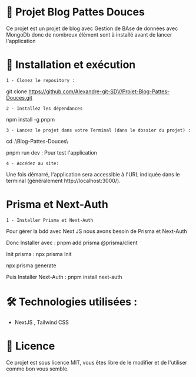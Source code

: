 
# 📌 Projet Blog Pattes Douces

Ce projet est un projet de blog avec Gestion de BAse de données avec MongoDb donc de nombreux élément sont à installé avant de lancer l'application

# 🚀 Installation et exécution

    1 - Clonez le repository :

git clone https://github.com/Alexandre-git-SDV/Projet-Blog-Pattes-Douces.git

    2 - Installez les dépendances

npm install -g pnpm

    3 - Lancez le projet dans votre Terminal (dans le dossier du projet) :

cd .\Blog-Pattes-Douces\

pnpm run dev : Pour test l'application

    4 - Accédez au site:

Une fois démarré, l'application sera accessible à l'URL indiquée dans le terminal (généralement http://localhost:3000/).

# Prisma et Next-Auth

    1 - Installer Prisma et Next-Auth

Pour gérer la bdd avec Next JS nous avons besoin de Prisma et Next-Auth

Donc Installer avec : pnpm add prisma @prisma/client

Init prisma : npx prisma Init

npx prisma generate

Puis Installer Next-Auth : pnpm install next-auth

# 🛠 Technologies utilisées :
- NextJS , Tailwind CSS

# 📄 Licence

Ce projet est sous licence MIT, vous êtes libre de le modifier et de l'utiliser comme bon vous semble.



